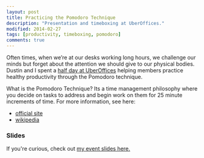 ```yaml
---
layout: post
title: Practicing the Pomodoro Technique
description: "Presentation and timeboxing at UberOffices."
modified: 2014-02-27
tags: [productivity, timeboxing, pomodoro]
comments: true
---
```


Often times, when we’re at our desks working long hours, we challenge our minds but forget about the attention we should give to our physical bodies. Dustin and I spent a [half day at UberOffices](https://routeam.com/classes/1309) helping members practice healthy productivity through the Pomodoro technique.


What is the Pomodoro Technique? Its a time management philosophy where you decide on tasks to address and begin work on them for 25 minute increments of time. For more information, see here:

  * [official site](http://pomodorotechnique.com/)
  * [wikipedia](http://en.wikipedia.org/wiki/Pomodoro_Technique)

### Slides

If you're curious, check out [my event slides here.](../practicing-pomodoro)
